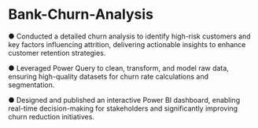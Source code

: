 # Bank-Churn-Analysis

● Conducted a detailed churn analysis to identify high-risk customers and key factors influencing attrition,
delivering actionable insights to enhance customer retention strategies.

● Leveraged Power Query to clean, transform, and model raw data, ensuring high-quality datasets for churn rate
calculations and segmentation.

● Designed and published an interactive Power BI dashboard, enabling real-time decision-making for stakeholders
and significantly improving churn reduction initiatives.
